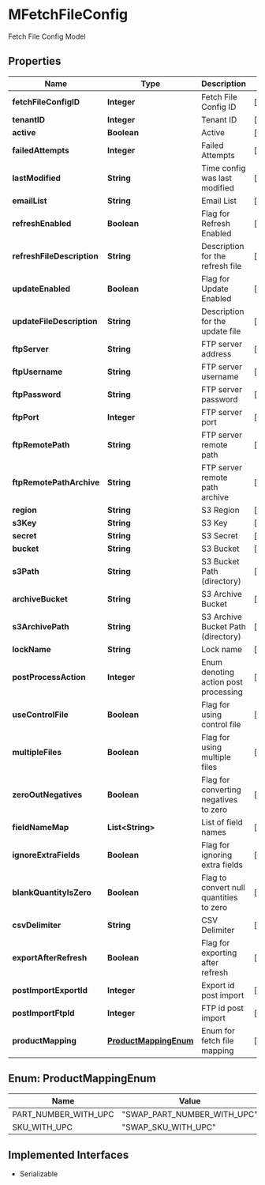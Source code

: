 

# MFetchFileConfig

Fetch File Config Model

## Properties

| Name | Type | Description | Notes |
|------------ | ------------- | ------------- | -------------|
|**fetchFileConfigID** | **Integer** | Fetch File Config ID |  [optional] |
|**tenantID** | **Integer** | Tenant ID |  [optional] |
|**active** | **Boolean** | Active |  [optional] |
|**failedAttempts** | **Integer** | Failed Attempts |  [optional] |
|**lastModified** | **String** | Time config was last modified |  [optional] |
|**emailList** | **String** | Email List |  [optional] |
|**refreshEnabled** | **Boolean** | Flag for Refresh Enabled |  [optional] |
|**refreshFileDescription** | **String** | Description for the refresh file |  [optional] |
|**updateEnabled** | **Boolean** | Flag for Update Enabled |  [optional] |
|**updateFileDescription** | **String** | Description for the update file |  [optional] |
|**ftpServer** | **String** | FTP server address |  [optional] |
|**ftpUsername** | **String** | FTP server username |  [optional] |
|**ftpPassword** | **String** | FTP server password |  [optional] |
|**ftpPort** | **Integer** | FTP server port |  [optional] |
|**ftpRemotePath** | **String** | FTP server remote path |  [optional] |
|**ftpRemotePathArchive** | **String** | FTP server remote path archive |  [optional] |
|**region** | **String** | S3 Region |  [optional] |
|**s3Key** | **String** | S3 Key |  [optional] |
|**secret** | **String** | S3 Secret |  [optional] |
|**bucket** | **String** | S3 Bucket |  [optional] |
|**s3Path** | **String** | S3 Bucket Path (directory) |  [optional] |
|**archiveBucket** | **String** | S3 Archive Bucket |  [optional] |
|**s3ArchivePath** | **String** | S3 Archive Bucket Path (directory) |  [optional] |
|**lockName** | **String** | Lock name |  [optional] |
|**postProcessAction** | **Integer** | Enum denoting action post processing |  [optional] |
|**useControlFile** | **Boolean** | Flag for using control file |  [optional] |
|**multipleFiles** | **Boolean** | Flag for using multiple files |  [optional] |
|**zeroOutNegatives** | **Boolean** | Flag for converting negatives to zero |  [optional] |
|**fieldNameMap** | **List&lt;String&gt;** | List of field names |  [optional] |
|**ignoreExtraFields** | **Boolean** | Flag for ignoring extra fields |  [optional] |
|**blankQuantityIsZero** | **Boolean** | Flag to convert null quantities to zero |  [optional] |
|**csvDelimiter** | **String** | CSV Delimiter |  [optional] |
|**exportAfterRefresh** | **Boolean** | Flag for exporting after refresh |  [optional] |
|**postImportExportId** | **Integer** | Export id post import |  [optional] |
|**postImportFtpId** | **Integer** | FTP id post import |  [optional] |
|**productMapping** | [**ProductMappingEnum**](#ProductMappingEnum) | Enum for fetch file mapping |  [optional] |



## Enum: ProductMappingEnum

| Name | Value |
|---- | -----|
| PART_NUMBER_WITH_UPC | &quot;SWAP_PART_NUMBER_WITH_UPC&quot; |
| SKU_WITH_UPC | &quot;SWAP_SKU_WITH_UPC&quot; |


## Implemented Interfaces

* Serializable


